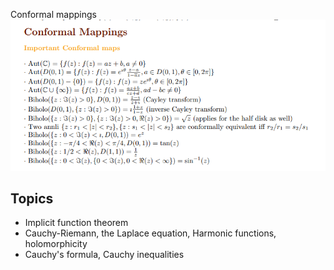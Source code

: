 

Conformal mappings
![](../../attachments/Pasted%20image%2020210517030822.png)


## Topics

-   Implicit function theorem
-   Cauchy-Riemann, the Laplace equation, Harmonic functions, holomorphicity
-   Cauchy's formula, Cauchy inequalities